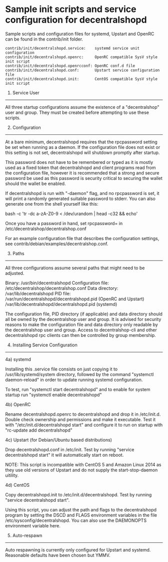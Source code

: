 Sample init scripts and service configuration for decentralshopd
==========================================================

Sample scripts and configuration files for systemd, Upstart and OpenRC
can be found in the contrib/init folder.

    contrib/init/decentralshopd.service:    systemd service unit configuration
    contrib/init/decentralshopd.openrc:     OpenRC compatible SysV style init script
    contrib/init/decentralshopd.openrcconf: OpenRC conf.d file
    contrib/init/decentralshopd.conf:       Upstart service configuration file
    contrib/init/decentralshopd.init:       CentOS compatible SysV style init script

1. Service User
---------------------------------

All three startup configurations assume the existence of a "decentralshop" user
and group.  They must be created before attempting to use these scripts.

2. Configuration
---------------------------------

At a bare minimum, decentralshopd requires that the rpcpassword setting be set
when running as a daemon.  If the configuration file does not exist or this
setting is not set, decentralshopd will shutdown promptly after startup.

This password does not have to be remembered or typed as it is mostly used
as a fixed token that decentralshopd and client programs read from the configuration
file, however it is recommended that a strong and secure password be used
as this password is security critical to securing the wallet should the
wallet be enabled.

If decentralshopd is run with "-daemon" flag, and no rpcpassword is set, it will
print a randomly generated suitable password to stderr.  You can also
generate one from the shell yourself like this:

bash -c 'tr -dc a-zA-Z0-9 < /dev/urandom | head -c32 && echo'

Once you have a password in hand, set rpcpassword= in /etc/decentralshop/decentralshop.conf

For an example configuration file that describes the configuration settings,
see contrib/debian/examples/decentralshop.conf.

3. Paths
---------------------------------

All three configurations assume several paths that might need to be adjusted.

Binary:              /usr/bin/decentralshopd
Configuration file:  /etc/decentralshop/decentralshop.conf
Data directory:      /var/lib/decentralshopd
PID file:            /var/run/decentralshopd/decentralshopd.pid (OpenRC and Upstart)
                     /var/lib/decentralshopd/decentralshopd.pid (systemd)

The configuration file, PID directory (if applicable) and data directory
should all be owned by the decentralshop user and group.  It is advised for security
reasons to make the configuration file and data directory only readable by the
decentralshop user and group.  Access to decentralshop-cli and other decentralshopd rpc clients
can then be controlled by group membership.

4. Installing Service Configuration
-----------------------------------

4a) systemd

Installing this .service file consists on just copying it to
/usr/lib/systemd/system directory, followed by the command
"systemctl daemon-reload" in order to update running systemd configuration.

To test, run "systemctl start decentralshopd" and to enable for system startup run
"systemctl enable decentralshopd"

4b) OpenRC

Rename decentralshopd.openrc to decentralshopd and drop it in /etc/init.d.  Double
check ownership and permissions and make it executable.  Test it with
"/etc/init.d/decentralshopd start" and configure it to run on startup with
"rc-update add decentralshopd"

4c) Upstart (for Debian/Ubuntu based distributions)

Drop decentralshopd.conf in /etc/init.  Test by running "service decentralshopd start"
it will automatically start on reboot.

NOTE: This script is incompatible with CentOS 5 and Amazon Linux 2014 as they
use old versions of Upstart and do not supply the start-stop-daemon uitility.

4d) CentOS

Copy decentralshopd.init to /etc/init.d/decentralshopd. Test by running "service decentralshopd start".

Using this script, you can adjust the path and flags to the decentralshopd program by
setting the DSCD and FLAGS environment variables in the file
/etc/sysconfig/decentralshopd. You can also use the DAEMONOPTS environment variable here.

5. Auto-respawn
-----------------------------------

Auto respawning is currently only configured for Upstart and systemd.
Reasonable defaults have been chosen but YMMV.
